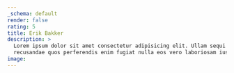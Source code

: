 ```yaml
---
_schema: default
render: false
rating: 5
title: Erik Bakker
description: >
  Lorem ipsum dolor sit amet consectetur adipisicing elit. Ullam sequi
  recusandae quos perferendis enim fugiat nulla eos vero laboriosam iusto! Porro quidem quos, voluptates, quas, quae.
image: 
---
```

